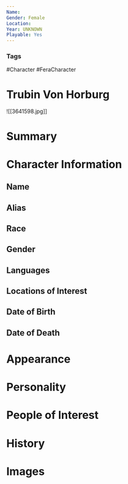 ```yaml
---
Name: 
Gender: Female
Location: 
Year: UNKNOWN
Playable: Yes
---
```


### Tags
#Character #FeraCharacter 

# Trubin Von Horburg
![[3641598.jpg]]

# Summary


# Character Information

## Name

## Alias

## Race

## Gender

## Languages

## Locations of Interest

## Date of Birth

## Date of Death

# Appearance

# Personality

# People of Interest

# History

# Images
